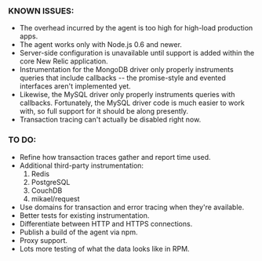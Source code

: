 ### KNOWN ISSUES:

* The overhead incurred by the agent is too high for high-load production
  apps.
* The agent works only with Node.js 0.6 and newer.
* Server-side configuration is unavailable until support is added within
  the core New Relic application.
* Instrumentation for the MongoDB driver only properly instruments queries
	that include callbacks -- the promise-style and evented interfaces aren't
	implemented yet.
* Likewise, the MySQL driver only properly instruments queries with callbacks.
	Fortunately, the MySQL driver code is much easier to work with, so full
	support for it should be along presently.
* Transaction tracing can't actually be disabled right now.

### TO DO:

* Refine how transaction traces gather and report time used.
* Additional third-party instrumentation:
    1. Redis
    2. PostgreSQL
    3. CouchDB
    4. mikael/request
* Use domains for transaction and error tracing when they're available.
* Better tests for existing instrumentation.
* Differentiate between HTTP and HTTPS connections.
* Publish a build of the agent via npm.
* Proxy support.
* Lots more testing of what the data looks like in RPM.
